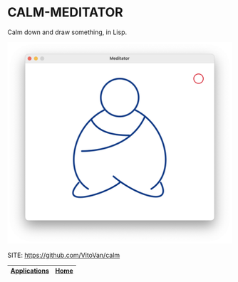 # CALM-MEDITATOR

 Calm down and draw something, in Lisp.
 
 ![image](https://github.com/VitoVan/calm/blob/1.2.0/docs/examples/meditator/canvas.png)

 SITE: https://github.com/VitoVan/calm

 | [Applications](https://portable-linux-apps.github.io/apps.html) | [Home](https://portable-linux-apps.github.io)
 | --- | --- |
